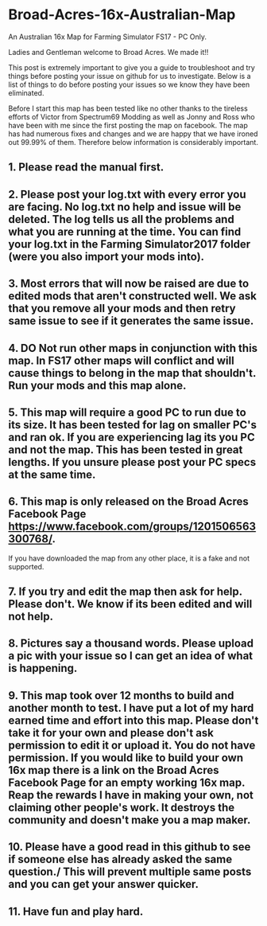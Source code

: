 # Broad-Acres-16x-Australian-Map
An Australian 16x Map for Farming Simulator FS17 - PC Only.


Ladies and Gentleman welcome to Broad Acres. We made it!!

This post is extremely important to give you a guide to troubleshoot and try things before posting your issue on github for us to investigate. Below is a list of things to do before posting your issues so we know they have been eliminated.

Before I start this map has been tested like no other thanks to the tireless efforts of Victor from Spectrum69 Modding as well as Jonny and Ross who have been with me since the first posting the map on facebook. The map has had numerous fixes and changes and we are happy that we have ironed out 99.99% of them. Therefore below information is considerably important.

## 1. Please read the manual first.

## 2. Please post your log.txt with every error you are facing. No log.txt no help and issue will be deleted. The log tells us all the problems and what you are running at the time. You can find your log.txt in the Farming Simulator2017 folder (were you also import your mods into).

## 3. Most errors that will now be raised are due to edited mods that aren't constructed well. We ask that you remove all your mods and then retry same issue to see if it generates the same issue.

## 4. DO Not run other maps in conjunction with this map. In FS17 other maps will conflict and will cause things to belong in the map that shouldn't. Run your mods and this map alone.

## 5. This map will require a good PC to run due to its size. It has been tested for lag on smaller PC's and ran ok. If you are experiencing lag its you PC and not the map. This has been tested in great lengths. If you unsure please post your PC specs at the same time.

## 6. This map is only released on the Broad Acres Facebook Page https://www.facebook.com/groups/1201506563300768/.
If you have downloaded the map from any other place, it is a fake and not supported.

## 7. If you try and edit the map then ask for help. Please don't. We know if its been edited and will not help.

## 8. Pictures say a thousand words. Please upload a pic with your issue so I can get an idea of what is happening.

## 9. This map took over 12 months to build and another month to test. I have put a lot of my hard earned time and effort into this map. Please don't take it for your own and please don't ask permission to edit it or upload it. You do not have permission. If you would like to build your own 16x map there is a link on the Broad Acres Facebook Page for an empty working 16x map. Reap the rewards I have in making your own, not claiming other people's work. It destroys the community and doesn't make you a map maker.

## 10. Please have a good read in this github to see if someone else has already asked the same question./ This will prevent multiple same posts and you can get your answer quicker.

## 11. Have fun and play hard.
